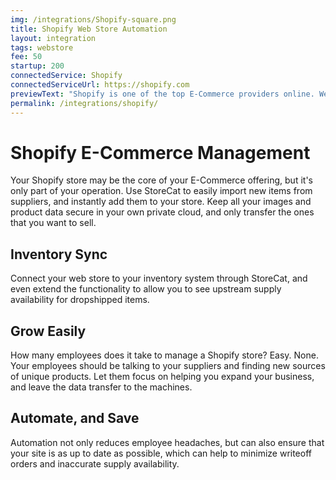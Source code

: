 ```yaml
---
img: /integrations/Shopify-square.png
title: Shopify Web Store Automation
layout: integration
tags: webstore
fee: 50
startup: 200
connectedService: Shopify
connectedServiceUrl: https://shopify.com
previewText: "Shopify is one of the top E-Commerce providers online. We can help you turn your Shopify store into an automated, instantly updating, and highly diverse product catalogue."
permalink: /integrations/shopify/
---
```


# Shopify E-Commerce Management
Your Shopify store may be the core of your E-Commerce offering, but it's only part of your operation. Use StoreCat to easily import new items from suppliers, and instantly add them to your store. Keep all your images and product data secure in your own private cloud, and only transfer the ones that you want to sell. 

## Inventory Sync
Connect your web store to your inventory system through StoreCat, and even extend the functionality to allow you to see upstream supply availability for dropshipped items. 

## Grow Easily
How many employees does it take to manage a Shopify store? Easy. None. Your employees should be talking to your suppliers and finding new sources of unique products. Let them focus on helping you expand your business, and leave the data transfer to the machines. 

## Automate, and Save
Automation not only reduces employee headaches, but can also ensure that your site is as up to date as possible, which can help to minimize writeoff orders and inaccurate supply availability.

<!-- 

Heading	        
# H1
## H2
### H3

Bold	        
**bold text**

Italic	        
*italicized text*

Blockquote	    
> blockquote

Ordered List	
1. First item
2. Second item
3. Third item

Unordered List	
- First item
- Second item
- Third item

Code	
`code`

Horizontal Rule	
---

Link	
[title](https://www.example.com)

Image	
![alt text](image.jpg) -->
